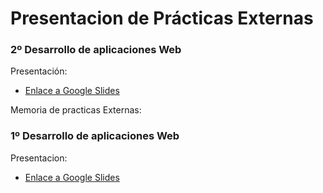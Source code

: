 # Presentacion de Prácticas Externas 
### 2º Desarrollo de aplicaciones Web

Presentación:
- [Enlace a Google Slides](https://docs.google.com/presentation/d/13vw3yMGyHtDVNEeRjllpvC0V_05PAu2knl8ksP2IZS0/edit?usp=sharing)

Memoria de practicas Externas:

### 1º Desarrollo de aplicaciones Web

Presentacion:
- [Enlace a Google Slides](https://docs.google.com/presentation/d/1V-djmaIbmZ1Plb2Wp9m18tnp1XHI7DpiXV6-2uZcqL4/edit?usp=sharing)

